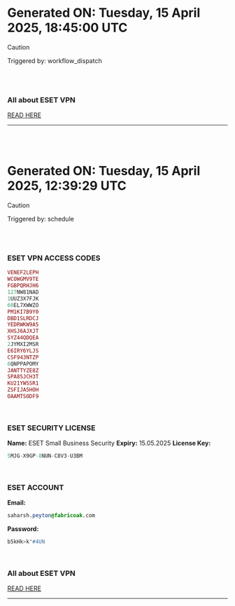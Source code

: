 # Generated ON: Tuesday, 15 April 2025, 18:45:00 UTC

> [!CAUTION]
> Triggered by: workflow_dispatch

<br><br>

### All about ESET VPN

[READ HERE](https://t.me/F_NiREvil/2113)

---

<br><br>

# Generated ON: Tuesday, 15 April 2025, 12:39:29 UTC

> [!CAUTION]
> Triggered by: schedule

<br><br>

### ESET VPN ACCESS CODES

```ruby
VENEF2LEPH
WCOWGMV9TE
FGBPQRHJH6
127NW81NAD
1UUZ3X7FJK
60EL7XWWZO
PM1KI7B9Y0
DBD1SLRDCJ
YEDRWKW9A5
XHSJ6AJXJT
SYZ44QDQEA
2JYMXI2MSR
E6IRY6YLJS
CSF943NTZP
6QNPPAPOMY
JANTTYZE8Z
SPA85JCH3T
KU21YWSSR1
ZSFIJA5HOH
OAAMTSODF9
```

<br>

### ESET SECURITY LICENSE

**Name:** ESET Small Business Security
**Expiry:** 15.05.2025
**License Key:**

```POV-Ray SDL
5MJG-X9GP-8NUN-C8V3-U3BM
```

<br>

### ESET ACCOUNT

**Email:**

```CSS
saharsh.peyton@fabricoak.com
```

**Password:**

```POV-Ray SDL
b5kHk>k"#4UN
```

<br>

### All about ESET VPN

[READ HERE](https://t.me/F_NiREvil/2113)

---
